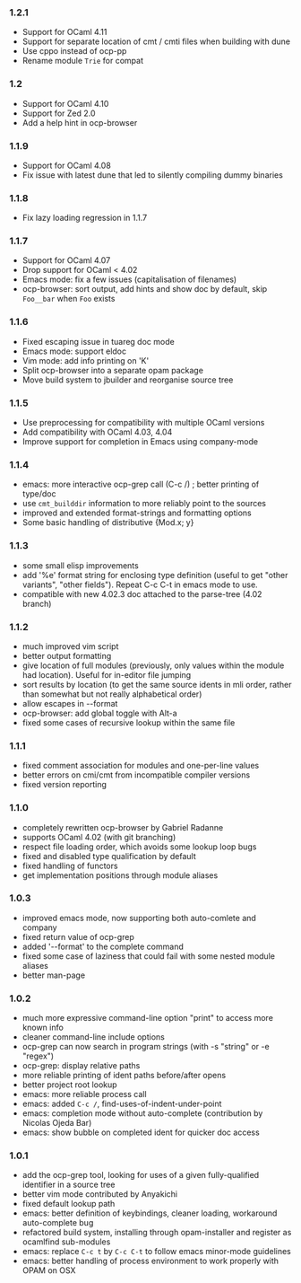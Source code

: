 ### 1.2.1

* Support for OCaml 4.11
* Support for separate location of cmt / cmti files when building with dune
* Use cppo instead of ocp-pp
* Rename module `Trie` for compat

### 1.2

* Support for OCaml 4.10
* Support for Zed 2.0
* Add a help hint in ocp-browser

### 1.1.9
* Support for OCaml 4.08
* Fix issue with latest dune that led to silently compiling dummy binaries

### 1.1.8
* Fix lazy loading regression in 1.1.7

### 1.1.7
* Support for OCaml 4.07
* Drop support for OCaml < 4.02
* Emacs mode: fix a few issues (capitalisation of filenames)
* ocp-browser: sort output, add hints and show doc by default, skip `Foo__bar`
  when `Foo` exists

### 1.1.6
* Fixed escaping issue in tuareg doc mode
* Emacs mode: support eldoc
* Vim mode: add info printing on 'K'
* Split ocp-browser into a separate opam package
* Move build system to jbuilder and reorganise source tree

### 1.1.5
* Use preprocessing for compatibility with multiple OCaml versions
* Add compatibility with OCaml 4.03, 4.04
* Improve support for completion in Emacs using company-mode

### 1.1.4
* emacs: more interactive ocp-grep call (C-c /) ; better printing of type/doc
* use `cmt_builddir` information to more reliably point to the sources
* improved and extended format-strings and formatting options
* Some basic handling of distributive {Mod.x; y}

### 1.1.3
* some small elisp improvements
* add '%e' format string for enclosing type definition (useful to get "other
  variants", "other fields"). Repeat C-c C-t in emacs mode to use.
* compatible with new 4.02.3 doc attached to the parse-tree (4.02 branch)

### 1.1.2
* much improved vim script
* better output formatting
* give location of full modules (previously, only values within the module had
  location). Useful for in-editor file jumping
* sort results by location (to get the same source idents in mli order, rather
  than somewhat but not really alphabetical order)
* allow escapes in --format
* ocp-browser: add global toggle with Alt-a
* fixed some cases of recursive lookup within the same file

### 1.1.1
* fixed comment association for modules and one-per-line values
* better errors on cmi/cmt from incompatible compiler versions
* fixed version reporting

### 1.1.0
* completely rewritten ocp-browser by Gabriel Radanne
* supports OCaml 4.02 (with git branching)
* respect file loading order, which avoids some lookup loop bugs
* fixed and disabled type qualification by default
* fixed handling of functors
* get implementation positions through module aliases

### 1.0.3
* improved emacs mode, now supporting both auto-comlete and company
* fixed return value of ocp-grep
* added '--format' to the complete command
* fixed some case of laziness that could fail with some nested module aliases
* better man-page

### 1.0.2
* much more expressive command-line option "print" to access more known info
* cleaner command-line include options
* ocp-grep can now search in program strings (with -s "string" or -e "regex")
* ocp-grep: display relative paths
* more reliable printing of ident paths before/after opens
* better project root lookup
* emacs: more reliable process call
* emacs: added `C-c /`, find-uses-of-indent-under-point
* emacs: completion mode without auto-complete (contribution by Nicolas Ojeda Bar)
* emacs: show bubble on completed ident for quicker doc access

### 1.0.1
* add the ocp-grep tool, looking for uses of a given fully-qualified identifier in a source tree
* better vim mode contributed by Anyakichi
* fixed default lookup path
* emacs: better definition of keybindings, cleaner loading, workaround auto-complete bug
* refactored build system, installing through opam-installer and register as ocamlfind sub-modules
* emacs: replace `C-c t` by `C-c C-t` to follow emacs minor-mode guidelines
* emacs: better handling of process environment to work properly with OPAM on OSX
